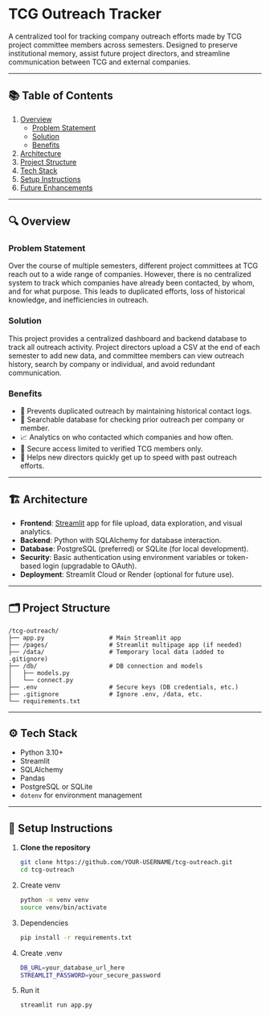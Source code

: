 # TCG Outreach Tracker

A centralized tool for tracking company outreach efforts made by TCG project committee members across semesters. Designed to preserve institutional memory, assist future project directors, and streamline communication between TCG and external companies.

---

## 📚 Table of Contents

1. [Overview](#overview)
   - [Problem Statement](#problem-statement)
   - [Solution](#solution)
   - [Benefits](#benefits)
2. [Architecture](#architecture)
3. [Project Structure](#project-structure)
4. [Tech Stack](#tech-stack)
5. [Setup Instructions](#setup-instructions)
6. [Future Enhancements](#future-enhancements)

---

## 🔍 Overview

### Problem Statement

Over the course of multiple semesters, different project committees at TCG reach out to a wide range of companies. However, there is no centralized system to track which companies have already been contacted, by whom, and for what purpose. This leads to duplicated efforts, loss of historical knowledge, and inefficiencies in outreach.

### Solution

This project provides a centralized dashboard and backend database to track all outreach activity. Project directors upload a CSV at the end of each semester to add new data, and committee members can view outreach history, search by company or individual, and avoid redundant communication.

### Benefits

- 🔁 Prevents duplicated outreach by maintaining historical contact logs.
- 🔎 Searchable database for checking prior outreach per company or member.
- 📈 Analytics on who contacted which companies and how often.
- 🔐 Secure access limited to verified TCG members only.
- 🧠 Helps new directors quickly get up to speed with past outreach efforts.

---

## 🏗️ Architecture

- **Frontend**: [Streamlit](https://streamlit.io/) app for file upload, data exploration, and visual analytics.
- **Backend**: Python with SQLAlchemy for database interaction.
- **Database**: PostgreSQL (preferred) or SQLite (for local development).
- **Security**: Basic authentication using environment variables or token-based login (upgradable to OAuth).
- **Deployment**: Streamlit Cloud or Render (optional for future use).

---

## 🗂 Project Structure
    /tcg-outreach/
    ├── app.py                  # Main Streamlit app
    ├── /pages/                 # Streamlit multipage app (if needed)
    ├── /data/                  # Temporary local data (added to .gitignore)
    ├── /db/                    # DB connection and models
    │   ├── models.py
    │   └── connect.py
    ├── .env                    # Secure keys (DB credentials, etc.)
    ├── .gitignore              # Ignore .env, /data, etc.
    └── requirements.txt

---

## ⚙️ Tech Stack

- Python 3.10+
- Streamlit
- SQLAlchemy
- Pandas
- PostgreSQL or SQLite
- `dotenv` for environment management

---

## 🚀 Setup Instructions

1. **Clone the repository**
   ```bash
   git clone https://github.com/YOUR-USERNAME/tcg-outreach.git
   cd tcg-outreach

2. Create venv
    ```bash
    python -m venv venv
    source venv/bin/activate    

3. Dependencies
    ```bash
    pip install -r requirements.txt

4. Create .venv
    ```bash
    DB_URL=your_database_url_here
    STREAMLIT_PASSWORD=your_secure_password

5. Run it
    ```bash
    streamlit run app.py



